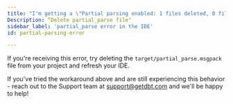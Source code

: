 ```yaml
---
title: "I'm getting a \"Partial parsing enabled: 1 files deleted, 0 files added, 2 files changed\" compilation error in dbt Cloud?"
Description: “Delete partial_parse file"
sidebar_label: 'partial_parse error in the IDE'
id: partial-parsing-error

---
```


If you're receiving this error, try deleting the `target/partial_parse.msgpack` file from your project and refresh your IDE. 

If you've tried the workaround above and are still experiencing this behavior - reach out to the Support team at support@getdbt.com and we'll be happy to help!


